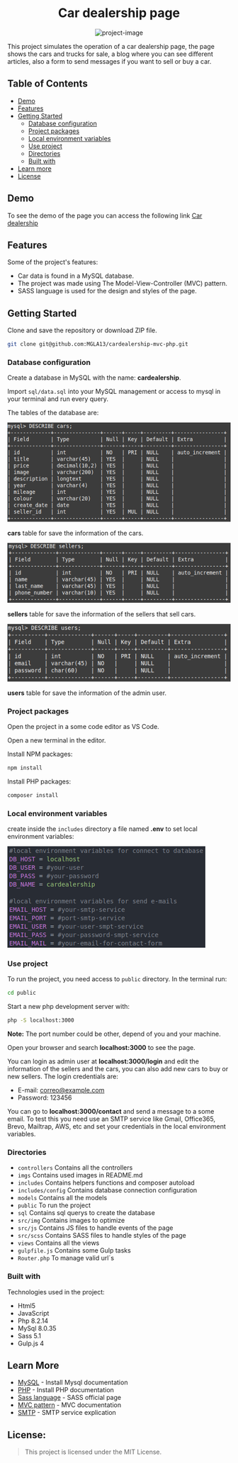 <h1 align="center" id="title">Car dealership page</h1>

<div align="center">
    <img src="https://portfolio-migue-rasgado.netlify.app/build/img/car.webp" alt="project-image">
</div>

<p id="description">

   This project simulates the operation of a car dealership page, the page shows the cars and trucks for sale, a blog where you can see different articles, also a form to send messages if you want to sell or buy a car.

</p>


## Table of Contents

- [Demo](#demo)
- [Features](#features)
- [Getting Started](#getting-started)
  - [Database configuration](#database-configuration)
  - [Project packages](#project-packages)
  - [Local environment variables](#local-environment-variables)
  - [Use project](#use-project)
  - [Directories](#directories)
  - [Built with](#built-with)
- [Learn more](#learn-more)
- [License](#license)


## Demo

To see the demo of the page you can access the following link [Car dealership](https://tukciwi.sao.dom.my.id/)


## Features

Some of the project's features:

*   Car data is found in a MySQL database.
*   The project was made using The Model-View-Controller (MVC) pattern.
*   SASS language is used for the design and styles of the page.


## Getting Started

Clone and save the repository or download ZIP file.

```bash
git clone git@github.com:MGLA13/cardealership-mvc-php.git
```

### Database configuration

Create a database in MySQL with the name: **cardealership**.

Import `sql/data.sql` into your MySQL management or access to mysql in your terminal and run every query.

The tables of the database are:

![](https://raw.githubusercontent.com/MGLA13/cardealership-mvc-php/main/imgs/tableCars.png)

**cars** table for save the information of the cars.

![](https://raw.githubusercontent.com/MGLA13/cardealership-mvc-php/main/imgs/tableSellers.png)

**sellers** table for save the information of the sellers that sell cars.

![](https://raw.githubusercontent.com/MGLA13/cardealership-mvc-php/main/imgs/tableUsers.png)

**users** table for save the information of the admin user.


### Project packages

Open the project in a some code editor as VS Code.

Open a new terminal in the editor. 

Install NPM packages:

```bash
npm install
```

Install PHP packages:

```bash
composer install
```


### Local environment variables

create inside the `includes` directory a file named **.env** to set local environment variables:

![](https://raw.githubusercontent.com/MGLA13/cardealership-mvc-php/main/imgs/variables.png)


### Use project

To run the project, you need access to `public` directory. In the terminal run:

```bash
cd public 
```

Start a new php development server with:

```bash
php -S localhost:3000 
```

**Note:** The port number could be other, depend of you and your machine.

Open your browser and search **localhost:3000** to see the page.

You can login as admin user at **localhost:3000/login** and edit the information of the sellers and the cars, you can also add new cars to buy or new sellers. The login credentials are:

*   E-mail: correo@example.com
*   Password: 123456

You can go to **localhost:3000/contact** and send a message to a some email. To test this you need use an SMTP service like Gmail, Office365, Brevo, Mailtrap, AWS, etc and set your credentials in the local environment variables.


### Directories

*   `controllers` Contains all the controllers
*   `imgs` Contains used images in README.md
*   `includes` Contains helpers functions and composer autoload
*   `includes/config` Contains database connection configuration
*   `models` Contains all the models
*   `public` To run the project
*   `sql` Contains sql querys to create the database
*   `src/img` Contains images to optimize
*   `src/js` Contains JS files to handle events of the page
*   `src/scss` Contains SASS files to handle styles of the page
*   `views` Contains all the views
*   `gulpfile.js` Contains some Gulp tasks
*   `Router.php` To manage valid url´s


### Built with

Technologies used in the project:

*   Html5
*   JavaScript
*   Php 8.2.14
*   MySql 8.0.35
*   Sass 5.1
*   Gulp.js 4


## Learn More

* [MySQL](https://dev.mysql.com/downloads/) - Install Mysql documentation
* [PHP](https://www.php.net/manual/en/install.phpI) - Install PHP documentation
* [Sass language](https://sass-lang.com/) - SASS official page
* [MVC pattern](https://developer.mozilla.org/en-US/docs/Glossary/MVC) - MVC documentation
* [SMTP](https://aws.amazon.com/es/what-is/smtp/) - SMTP service explication


## License:

> This project is licensed under the MIT License.